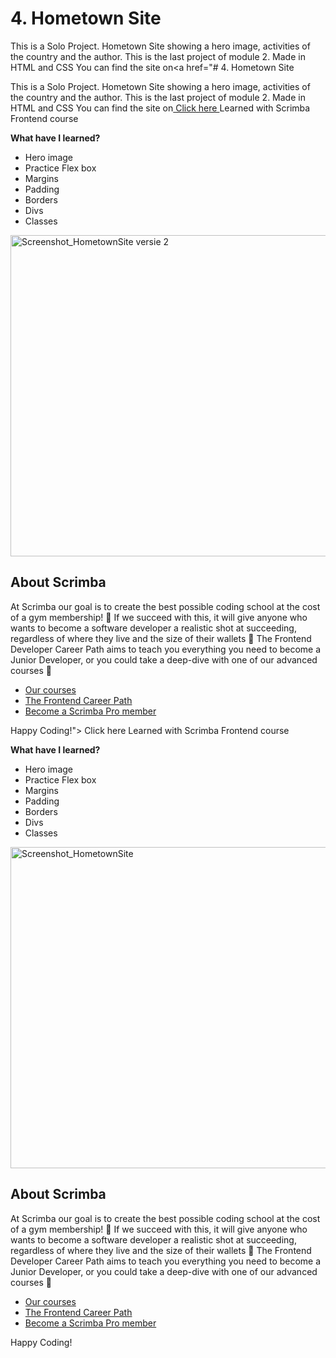 # 4. Hometown Site

This is a Solo Project.
Hometown Site showing a hero image, activities of the country and the author.
This is the last project of module 2. Made in HTML and CSS
You can find the site on<a href="# 4. Hometown Site

This is a Solo Project.
Hometown Site showing a hero image, activities of the country and the author.
This is the last project of module 2. Made in HTML and CSS
You can find the site on<a href="https://zingy-empanada-fbe5a0.netlify.app"> Click here <a>
Learned with Scrimba Frontend course

<b>What have I learned?</b>
<ul>
  <li>Hero image</li>
    <li>Practice Flex box</li>
  <li>Margins</li>
    <li>Padding</li>
    <li>Borders</li>
    <li>Divs</li>
    <li>Classes</li>
</ul>
<img width="514" alt="Screenshot_HometownSite versie 2" src="https://user-images.githubusercontent.com/38401274/209581834-ed3011da-5c7b-43bc-9b67-9e446bcc372a.png">


## About Scrimba

At Scrimba our goal is to create the best possible coding school at the cost of a gym membership! 💜
If we succeed with this, it will give anyone who wants to become a software developer a realistic shot at succeeding, regardless of where they live and the size of their wallets 🎉
The Frontend Developer Career Path aims to teach you everything you need to become a Junior Developer, or you could take a deep-dive with one of our advanced courses 🚀

- [Our courses](https://scrimba.com/allcourses)
- [The Frontend Career Path](https://scrimba.com/learn/frontend)
- [Become a Scrimba Pro member](https://scrimba.com/pricing)

Happy Coding!"> Click here <a>
Learned with Scrimba Frontend course

<b>What have I learned?</b>
<ul>
  <li>Hero image</li>
    <li>Practice Flex box</li>
  <li>Margins</li>
    <li>Padding</li>
    <li>Borders</li>
    <li>Divs</li>
    <li>Classes</li>
</ul>
<img width="514" alt="Screenshot_HometownSite" src="https://user-images.githubusercontent.com/38401274/209581834-ed3011da-5c7b-43bc-9b67-9e446bcc372a.png">


## About Scrimba

At Scrimba our goal is to create the best possible coding school at the cost of a gym membership! 💜
If we succeed with this, it will give anyone who wants to become a software developer a realistic shot at succeeding, regardless of where they live and the size of their wallets 🎉
The Frontend Developer Career Path aims to teach you everything you need to become a Junior Developer, or you could take a deep-dive with one of our advanced courses 🚀

- [Our courses](https://scrimba.com/allcourses)
- [The Frontend Career Path](https://scrimba.com/learn/frontend)
- [Become a Scrimba Pro member](https://scrimba.com/pricing)

Happy Coding!
